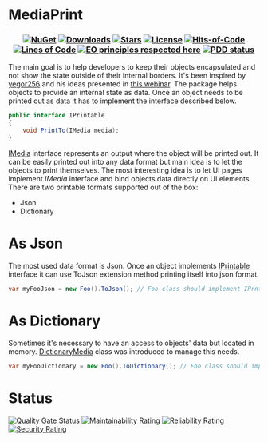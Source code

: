 # MediaPrint
<h3 align="center">
   
  [![NuGet](https://img.shields.io/nuget/v/MediaPrint.svg)](https://www.nuget.org/packages/MediaPrint/) 
  [![Downloads](https://img.shields.io/nuget/dt/MediaPrint.svg)](https://www.nuget.org/MediaPrint/)
  [![Stars](https://img.shields.io/github/stars/DenisZhukovski/MediaPrint?color=brightgreen)](https://github.com/DenisZhukovski/MediaPrint/stargazers) 
  [![License](https://img.shields.io/badge/license-MIT-blue.svg)](LICENSE.md) 
  [![Hits-of-Code](https://hitsofcode.com/github/deniszhukovski/mediaprint?branch=main)](https://hitsofcode.com/github/deniszhukovski/mediaprint?branch=main/view)
  [![Lines of Code](https://sonarcloud.io/api/project_badges/measure?project=DenisZhukovski_MediaPrint&metric=ncloc)](https://sonarcloud.io/dashboard?id=DenisZhukovski_MediaPrint)
  [![EO principles respected here](https://www.elegantobjects.org/badge.svg)](https://www.elegantobjects.org)
  [![PDD status](https://www.0pdd.com/svg?name=deniszhukovski/mediaprint)](https://www.0pdd.com/p?name=deniszhukovski/mediaprint)
</h3>

The main goal is to help developers to keep their objects encapsulated and not show the state outside of their internal borders. It's been inspired by [yegor256](https://github.com/yegor256) and his ideas presented in [this webinar](https://www.youtube.com/watch?v=_Q0cNykXB04). The package helps objects to provide an internal state as data. Once an object needs to be printed out as data it has to implement the interface described below.

```cs
public interface IPrintable
{
    void PrintTo(IMedia media);
}
```
[IMedia](https://github.com/DenisZhukovski/MediaPrint/blob/main/src/(Core)/IMedia.cs) interface represents an output where the object will be printed out. It can be easily printed out into any data format but main idea is to let the objects to print themselves. The most interesting idea is to let UI pages implement *IMedia* interface and bind objects data directly on UI elements.
There are two printable formats supported out of the box:
- Json
- Dictionary

# As Json

The most used data format is Json. Once an object implements [IPrintable](https://github.com/DenisZhukovski/MediaPrint/blob/main/src/(Core)/IPrintable.cs) interface it can use ToJson extension method printing itself into json format.

```cs
var myFooJson = new Foo().ToJson(); // Foo class should implement IPrntable interface
```

# As Dictionary

Sometimes it's necessary to have an access to objects' data but located in memory. [DictionaryMedia](https://github.com/DenisZhukovski/MediaPrint/blob/main/src/DictionaryMedia.cs) class was introduced to manage this needs.

```cs
var myFooDictionary = new Foo().ToDictionary(); // Foo class should implement IPrintable interface
```
# Status

[![Quality Gate Status](https://sonarcloud.io/api/project_badges/measure?project=DenisZhukovski_MediaPrint&metric=alert_status)](https://sonarcloud.io/dashboard?id=DenisZhukovski_MediaPrint)
[![Maintainability Rating](https://sonarcloud.io/api/project_badges/measure?project=DenisZhukovski_MediaPrint&metric=sqale_rating)](https://sonarcloud.io/dashboard?id=DenisZhukovski_MediaPrint)
[![Reliability Rating](https://sonarcloud.io/api/project_badges/measure?project=DenisZhukovski_MediaPrint&metric=reliability_rating)](https://sonarcloud.io/dashboard?id=DenisZhukovski_MediaPrint)
[![Security Rating](https://sonarcloud.io/api/project_badges/measure?project=DenisZhukovski_MediaPrint&metric=security_rating)](https://sonarcloud.io/dashboard?id=DenisZhukovski_MediaPrint)
